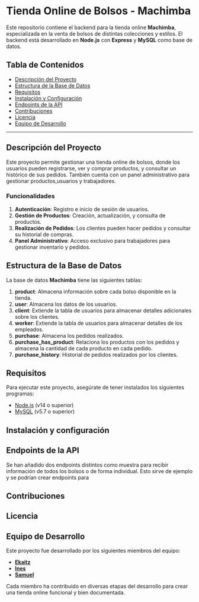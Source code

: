 # Tienda Online de Bolsos - Machimba

Este repositorio contiene el backend para la tienda online **Machimba**, especializada en la venta de bolsos de distintas colecciones y estilos. El backend está desarrollado en **Node.js** con **Express** y **MySQL** como base de datos.

## Tabla de Contenidos

- [Descripción del Proyecto](#descripción-del-proyecto)
- [Estructura de la Base de Datos](#estructura-de-la-base-de-datos)
- [Requisitos](#requisitos)
- [Instalación y Configuración](#instalación-y-configuración) 
- [Endpoints de la API](#endpoints-de-la-api)
- [Contribuciones](#contribuciones)
- [Licencia](#licencia) 
- [Equipo de Desarrollo](#equipo-de-desarrollo)

---

## Descripción del Proyecto

Este proyecto permite gestionar una tienda online de bolsos, donde los usuarios pueden registrarse, ver y comprar productos, y consultar un histórico de sus pedidos. También cuenta con un panel administrativo para gestionar productos,usuarios y trabajadores.

### Funcionalidades

1. **Autenticación**: Registro e inicio de sesión de usuarios.
2. **Gestión de Productos**: Creación, actualización, y consulta de productos.
3. **Realización de Pedidos**: Los clientes pueden hacer pedidos y consultar su historial de compras.
4. **Panel Administrativo**: Acceso exclusivo para trabajadores para gestionar inventario y pedidos.


## Estructura de la Base de Datos

La base de datos **Machimba** tiene las siguientes tablas:

1. **product**: Almacena información sobre cada bolso disponible en la tienda.
2. **user**: Almacena los datos de los usuarios.
3. **client**: Extiende la tabla de usuarios para almacenar detalles adicionales sobre los clientes.
4. **worker**: Extiende la tabla de usuarios para almacenar detalles de los empleados.
5. **purchase**: Almacena los pedidos realizados.
6. **purchase_has_product**: Relaciona los productos con los pedidos y almacena la cantidad de cada producto en cada pedido.
7. **purchase_history**: Historial de pedidos realizados por los clientes.

## Requisitos

Para ejecutar este proyecto, asegúrate de tener instalados los siguientes programas:

- [Node.js](https://nodejs.org/) (v14 o superior)
- [MySQL](https://www.mysql.com/) (v5.7 o superior)

## Instalación y configuración

## Endpoints de la API

Se han añadido dos endpoints distintos como muestra para recibir información de todos los bolsos o de forma individual. Esto sirve de ejemplo y se podrían crear endpoints para

## Contribuciones

## Licencia

## Equipo de Desarrollo

Este proyecto fue desarrollado por los siguientes miembros del equipo:

- **[Ekaitz](https://github.com/EkaitzGA)**
- **[Ines](https://github.com/inesuribeb)**
- **[Samuel](https://github.com/samucopp)**

Cada miembro ha contribuido en diversas etapas del desarrollo para crear una tienda online funcional y bien documentada.
